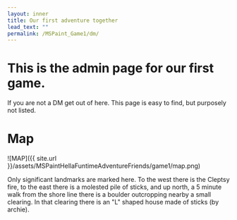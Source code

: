 ```yaml
---
layout: inner
title: Our first adventure together
lead_text: "" 
permalink: /MSPaint_Game1/dm/
---
```

# This is the admin page for our first game.
If you are not a DM get out of here. This page is easy to find, but purposely not listed. 

# Map
![MAP]({{ site.url }}/assets/MSPaintHellaFuntimeAdventureFriends/game1/map.png)

Only significant landmarks are marked here. To the west there is the Cleptsy fire, to the east there is a molested pile of sticks, and up north, a 5 minute walk from the shore line there is a boulder outcropping nearby a small clearing. In that clearing there is an "L" shaped house made of sticks (by archie).
